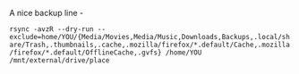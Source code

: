 A nice backup line -

`rsync -avzR --dry-run --exclude=home/YOU/{Media/Movies,Media/Music,Downloads,Backups,.local/share/Trash,.thumbnails,.cache,.mozilla/firefox/*.default/Cache,.mozilla/firefox/*.default/OfflineCache,.gvfs} /home/YOU /mnt/external/drive/place`
